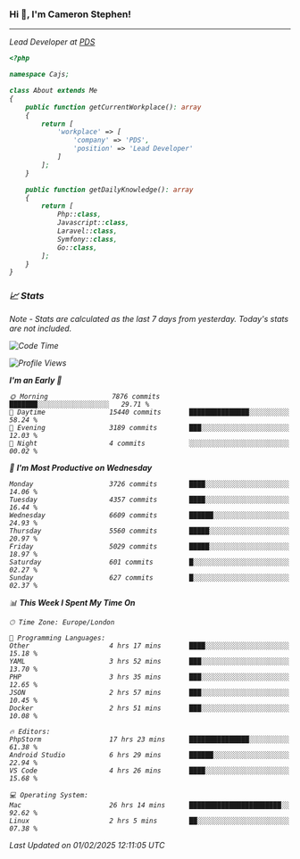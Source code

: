 ### Hi 👋, I'm Cameron Stephen!
<hr>
<p><em>Lead Developer at <a href="https://prindatasolutions.co.uk">PDS</a></p>


```php
<?php

namespace Cajs;

class About extends Me
{
    public function getCurrentWorkplace(): array
    {
        return [
            'workplace' => [
                'company' => 'PDS',
                'position' => 'Lead Developer'
            ]
        ];
    }

    public function getDailyKnowledge(): array
    {
        return [
            Php::class,
            Javascript::class,
            Laravel::class,
            Symfony::class,
            Go::class,
        ];
    }
}
```

### 📈 Stats
<p><em>Note - Stats are calculated as the last 7 days from yesterday. Today's stats are not included.</em></p>


<!--START_SECTION:waka-->
![Code Time](http://img.shields.io/badge/Code%20Time-4%2C256%20hrs-blue)

![Profile Views](http://img.shields.io/badge/Profile%20Views-0-blue)

**I'm an Early 🐤** 

```text
🌞 Morning                7876 commits        ███████░░░░░░░░░░░░░░░░░░   29.71 % 
🌆 Daytime                15440 commits       ███████████████░░░░░░░░░░   58.24 % 
🌃 Evening                3189 commits        ███░░░░░░░░░░░░░░░░░░░░░░   12.03 % 
🌙 Night                  4 commits           ░░░░░░░░░░░░░░░░░░░░░░░░░   00.02 % 
```
📅 **I'm Most Productive on Wednesday** 

```text
Monday                   3726 commits        ████░░░░░░░░░░░░░░░░░░░░░   14.06 % 
Tuesday                  4357 commits        ████░░░░░░░░░░░░░░░░░░░░░   16.44 % 
Wednesday                6609 commits        ██████░░░░░░░░░░░░░░░░░░░   24.93 % 
Thursday                 5560 commits        █████░░░░░░░░░░░░░░░░░░░░   20.97 % 
Friday                   5029 commits        █████░░░░░░░░░░░░░░░░░░░░   18.97 % 
Saturday                 601 commits         █░░░░░░░░░░░░░░░░░░░░░░░░   02.27 % 
Sunday                   627 commits         █░░░░░░░░░░░░░░░░░░░░░░░░   02.37 % 
```


📊 **This Week I Spent My Time On** 

```text
🕑︎ Time Zone: Europe/London

💬 Programming Languages: 
Other                    4 hrs 17 mins       ████░░░░░░░░░░░░░░░░░░░░░   15.18 % 
YAML                     3 hrs 52 mins       ███░░░░░░░░░░░░░░░░░░░░░░   13.70 % 
PHP                      3 hrs 35 mins       ███░░░░░░░░░░░░░░░░░░░░░░   12.65 % 
JSON                     2 hrs 57 mins       ███░░░░░░░░░░░░░░░░░░░░░░   10.45 % 
Docker                   2 hrs 51 mins       ███░░░░░░░░░░░░░░░░░░░░░░   10.08 % 

🔥 Editors: 
PhpStorm                 17 hrs 23 mins      ███████████████░░░░░░░░░░   61.38 % 
Android Studio           6 hrs 29 mins       ██████░░░░░░░░░░░░░░░░░░░   22.94 % 
VS Code                  4 hrs 26 mins       ████░░░░░░░░░░░░░░░░░░░░░   15.68 % 

💻 Operating System: 
Mac                      26 hrs 14 mins      ███████████████████████░░   92.62 % 
Linux                    2 hrs 5 mins        ██░░░░░░░░░░░░░░░░░░░░░░░   07.38 % 
```


 Last Updated on 01/02/2025 12:11:05 UTC
<!--END_SECTION:waka-->
